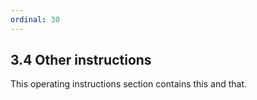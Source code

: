 ```yaml
---
ordinal: 30
---
```


## 3.4 Other instructions

This operating instructions section contains this and that.